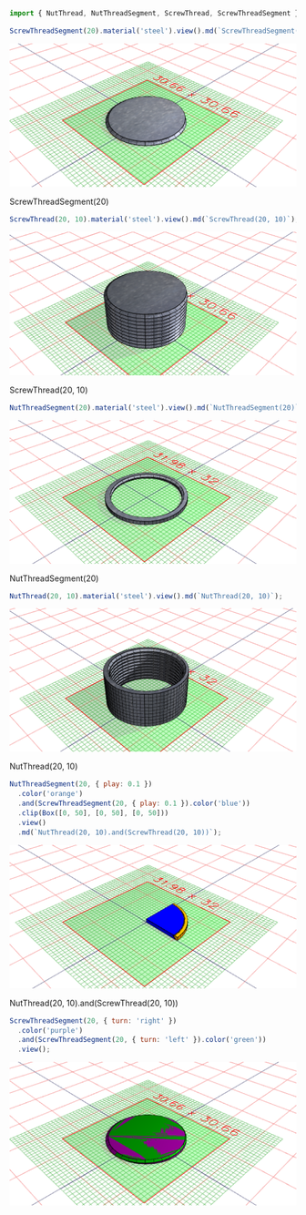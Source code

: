 ```JavaScript
import { NutThread, NutThreadSegment, ScrewThread, ScrewThreadSegment } from './bolt.nb';
```

```JavaScript
ScrewThreadSegment(20).material('steel').view().md(`ScrewThreadSegment(20)`);
```

![Image](examples.md.0.png)

ScrewThreadSegment(20)

```JavaScript
ScrewThread(20, 10).material('steel').view().md(`ScrewThread(20, 10)`);
```

![Image](examples.md.1.png)

ScrewThread(20, 10)

```JavaScript
NutThreadSegment(20).material('steel').view().md(`NutThreadSegment(20)`);
```

![Image](examples.md.2.png)

NutThreadSegment(20)

```JavaScript
NutThread(20, 10).material('steel').view().md(`NutThread(20, 10)`);
```

![Image](examples.md.3.png)

NutThread(20, 10)

```JavaScript
NutThreadSegment(20, { play: 0.1 })
  .color('orange')
  .and(ScrewThreadSegment(20, { play: 0.1 }).color('blue'))
  .clip(Box([0, 50], [0, 50], [0, 50]))
  .view()
  .md(`NutThread(20, 10).and(ScrewThread(20, 10))`);
```

![Image](examples.md.4.png)

NutThread(20, 10).and(ScrewThread(20, 10))

```JavaScript
ScrewThreadSegment(20, { turn: 'right' })
  .color('purple')
  .and(ScrewThreadSegment(20, { turn: 'left' }).color('green'))
  .view();
```

![Image](examples.md.5.png)
